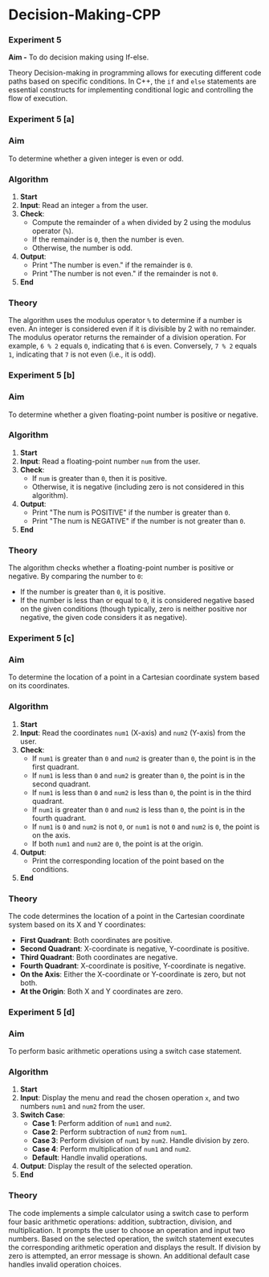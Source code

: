 # Decision-Making-CPP

### Experiment 5

**Aim -**
To do decision making using If-else.

Theory
Decision-making in programming allows for executing different code paths based on specific conditions. In C++, the `if` and `else` statements are essential constructs for implementing conditional logic and controlling the flow of execution.

### Experiment 5 [a]

### Aim
To determine whether a given integer is even or odd.

### Algorithm
1. **Start**
2. **Input**: Read an integer `a` from the user.
3. **Check**:
   - Compute the remainder of `a` when divided by 2 using the modulus operator (`%`).
   - If the remainder is `0`, then the number is even.
   - Otherwise, the number is odd.
4. **Output**:
   - Print "The number is even." if the remainder is `0`.
   - Print "The number is not even." if the remainder is not `0`.
5. **End**

### Theory
The algorithm uses the modulus operator `%` to determine if a number is even. An integer is considered even if it is divisible by 2 with no remainder. The modulus operator returns the remainder of a division operation. For example, `6 % 2` equals `0`, indicating that `6` is even. Conversely, `7 % 2` equals `1`, indicating that `7` is not even (i.e., it is odd).


### Experiment 5 [b]

### Aim
To determine whether a given floating-point number is positive or negative.

### Algorithm
1. **Start**
2. **Input**: Read a floating-point number `num` from the user.
3. **Check**:
   - If `num` is greater than `0`, then it is positive.
   - Otherwise, it is negative (including zero is not considered in this algorithm).
4. **Output**:
   - Print "The num is POSITIVE" if the number is greater than `0`.
   - Print "The num is NEGATIVE" if the number is not greater than `0`.
5. **End**

### Theory
The algorithm checks whether a floating-point number is positive or negative. By comparing the number to `0`:
- If the number is greater than `0`, it is positive.
- If the number is less than or equal to `0`, it is considered negative based on the given conditions (though typically, zero is neither positive nor negative, the given code considers it as negative).


### Experiment 5 [c]

### Aim
To determine the location of a point in a Cartesian coordinate system based on its coordinates.

### Algorithm
1. **Start**
2. **Input**: Read the coordinates `num1` (X-axis) and `num2` (Y-axis) from the user.
3. **Check**:
   - If `num1` is greater than `0` and `num2` is greater than `0`, the point is in the first quadrant.
   - If `num1` is less than `0` and `num2` is greater than `0`, the point is in the second quadrant.
   - If `num1` is less than `0` and `num2` is less than `0`, the point is in the third quadrant.
   - If `num1` is greater than `0` and `num2` is less than `0`, the point is in the fourth quadrant.
   - If `num1` is `0` and `num2` is not `0`, or `num1` is not `0` and `num2` is `0`, the point is on the axis.
   - If both `num1` and `num2` are `0`, the point is at the origin.
4. **Output**:
   - Print the corresponding location of the point based on the conditions.
5. **End**

### Theory
The code determines the location of a point in the Cartesian coordinate system based on its X and Y coordinates:
- **First Quadrant**: Both coordinates are positive.
- **Second Quadrant**: X-coordinate is negative, Y-coordinate is positive.
- **Third Quadrant**: Both coordinates are negative.
- **Fourth Quadrant**: X-coordinate is positive, Y-coordinate is negative.
- **On the Axis**: Either the X-coordinate or Y-coordinate is zero, but not both.
- **At the Origin**: Both X and Y coordinates are zero.


### Experiment 5 [d]

### Aim
To perform basic arithmetic operations using a switch case statement.

### Algorithm
1. **Start**
2. **Input**: Display the menu and read the chosen operation `x`, and two numbers `num1` and `num2` from the user.
3. **Switch Case**:
   - **Case 1**: Perform addition of `num1` and `num2`.
   - **Case 2**: Perform subtraction of `num2` from `num1`.
   - **Case 3**: Perform division of `num1` by `num2`. Handle division by zero.
   - **Case 4**: Perform multiplication of `num1` and `num2`.
   - **Default**: Handle invalid operations.
4. **Output**: Display the result of the selected operation.
5. **End**

### Theory
The code implements a simple calculator using a switch case to perform four basic arithmetic operations: addition, subtraction, division, and multiplication. It prompts the user to choose an operation and input two numbers. Based on the selected operation, the switch statement executes the corresponding arithmetic operation and displays the result. If division by zero is attempted, an error message is shown. An additional default case handles invalid operation choices.
